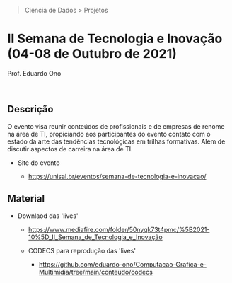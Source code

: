 > Ciência de Dados > Projetos

# II Semana de Tecnologia e Inovação (04-08 de Outubro de 2021)

Prof. Eduardo Ono

<br>

## Descrição

O evento visa reunir conteúdos de profissionais e de empresas de renome na área de TI, propiciando aos participantes do evento contato com o estado da arte das tendências tecnológicas em trilhas formativas. Além de discutir aspectos de carreira na área de TI.

* Site do evento

  * https://unisal.br/eventos/semana-de-tecnologia-e-inovacao/

## Material

  * Downlaod das 'lives'

    * https://www.mediafire.com/folder/50nyqk73t4pmc/%5B2021-10%5D_II_Semana_de_Tecnologia_e_Inovação

    * CODECS para reprodução das 'lives'

      * https://github.com/eduardo-ono/Computacao-Grafica-e-Multimidia/tree/main/conteudo/codecs

<br>
